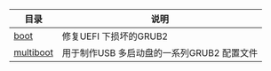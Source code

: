 | 目录 | 说明 |
| --- | --- |
| [boot](boot) | 修复UEFI 下损坏的GRUB2 |
| [multiboot](multiboot) | 用于制作USB 多启动盘的一系列GRUB2 配置文件 |

